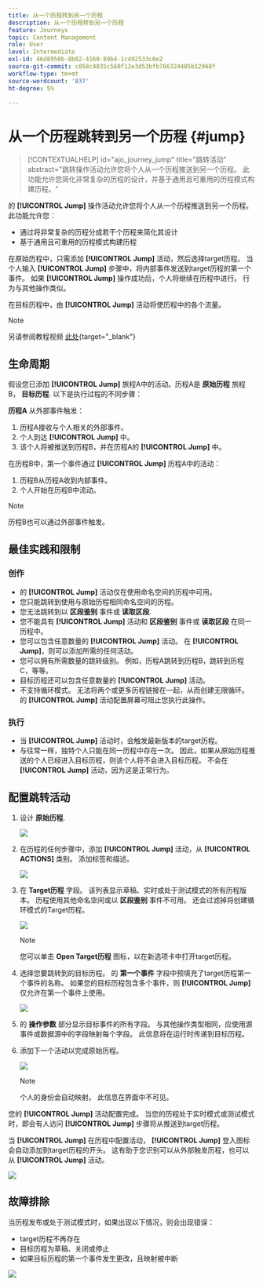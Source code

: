 ```yaml
---
title: 从一个历程转到另一个历程
description: 从一个历程转到另一个历程
feature: Journeys
topic: Content Management
role: User
level: Intermediate
exl-id: 46d8950b-8b02-4160-89b4-1c492533c0e2
source-git-commit: c058c4835c560f12e3d53bfb766324405b12968f
workflow-type: tm+mt
source-wordcount: '837'
ht-degree: 5%

---
```


# 从一个历程跳转到另一个历程 {#jump}

>[!CONTEXTUALHELP]
>id="ajo_journey_jump"
>title="跳转活动"
>abstract="跳转操作活动允许您将个人从一个历程推送到另一个历程。 此功能允许您简化非常复杂的历程的设计，并基于通用且可重用的历程模式构建历程。"

的 **[!UICONTROL Jump]** 操作活动允许您将个人从一个历程推送到另一个历程。 此功能允许您：

* 通过将非常复杂的历程分成若干个历程来简化其设计
* 基于通用且可重用的历程模式构建历程

在原始历程中，只需添加 **[!UICONTROL Jump]** 活动，然后选择target历程。 当个人输入 **[!UICONTROL Jump]** 步骤中，将内部事件发送到target历程的第一个事件。 如果 **[!UICONTROL Jump]** 操作成功后，个人将继续在历程中进行。 行为与其他操作类似。

在目标历程中，由 **[!UICONTROL Jump]** 活动将使历程中的各个流量。

>[!NOTE]
>
>另请参阅教程视频 [此处](https://experienceleague.adobe.com/docs/journey-orchestration-learn/tutorials/building-a-journey/jumping-to-another-journey.html?lang=zh-Hans){target=&quot;_blank&quot;}

## 生命周期

假设您已添加 **[!UICONTROL Jump]** 旅程A中的活动。历程A是 **原始历程** 旅程B， **目标历程**.
以下是执行过程的不同步骤：

**历程A** 从外部事件触发：

1. 历程A接收与个人相关的外部事件。
1. 个人到达 **[!UICONTROL Jump]** 中。
1. 该个人将被推送到历程B，并在历程A的 **[!UICONTROL Jump]** 中。

在历程B中，第一个事件通过 **[!UICONTROL Jump]** 历程A中的活动：

1. 历程B从历程A收到内部事件。
1. 个人开始在历程B中流动。

>[!NOTE]
>
>历程B也可以通过外部事件触发。

## 最佳实践和限制

### 创作

* 的 **[!UICONTROL Jump]** 活动仅在使用命名空间的历程中可用。
* 您只能跳转到使用与原始历程相同命名空间的历程。
* 您无法跳转到以 **区段鉴别** 事件或 **读取区段**.
* 您不能具有 **[!UICONTROL Jump]** 活动和 **区段鉴别** 事件或 **读取区段** 在同一历程中。
* 您可以包含任意数量的 **[!UICONTROL Jump]** 活动。 在 **[!UICONTROL Jump]**，则可以添加所需的任何活动。
* 您可以拥有所需数量的跳转级别。 例如，历程A跳转到历程B，跳转到历程C，等等。
* 目标历程还可以包含任意数量的 **[!UICONTROL Jump]** 活动。
* 不支持循环模式。 无法将两个或更多历程链接在一起，从而创建无限循环。 的 **[!UICONTROL Jump]** 活动配置屏幕可阻止您执行此操作。

### 执行

* 当 **[!UICONTROL Jump]** 活动时，会触发最新版本的target历程。
* 与往常一样，独特个人只能在同一历程中存在一次。 因此，如果从原始历程推送的个人已经进入目标历程，则该个人将不会进入目标历程。 不会在 **[!UICONTROL Jump]** 活动，因为这是正常行为。

## 配置跳转活动

1. 设计 **原始历程**.

   ![](assets/jump1.png)

1. 在历程的任何步骤中，添加 **[!UICONTROL Jump]** 活动，从 **[!UICONTROL ACTIONS]** 类别。 添加标签和描述。

   ![](assets/jump2.png)

1. 在 **Target历程** 字段。
该列表显示草稿、实时或处于测试模式的所有历程版本。 历程使用其他命名空间或以 **区段鉴别** 事件不可用。 还会过滤掉将创建循环模式的Target历程。

   ![](assets/jump3.png)

   >[!NOTE]
   >
   >您可以单击 **Open Target历程** 图标，以在新选项卡中打开target历程。

1. 选择您要跳转到的目标历程。
的 **第一个事件** 字段中预填充了target历程第一个事件的名称。 如果您的目标历程包含多个事件，则 **[!UICONTROL Jump]** 仅允许在第一个事件上使用。

   ![](assets/jump4.png)

1. 的 **操作参数** 部分显示目标事件的所有字段。 与其他操作类型相同，应使用源事件或数据源中的字段映射每个字段。 此信息将在运行时传递到目标历程。
1. 添加下一个活动以完成原始历程。

   ![](assets/jump5.png)


   >[!NOTE]
   >
   >个人的身份会自动映射。 此信息在界面中不可见。

您的 **[!UICONTROL Jump]** 活动配置完成。 当您的历程处于实时模式或测试模式时，即会有人访问 **[!UICONTROL Jump]** 步骤将从推送到target历程。

当 **[!UICONTROL Jump]** 在历程中配置活动， **[!UICONTROL Jump]** 登入图标会自动添加到target历程的开头。 这有助于您识别可以从外部触发历程，也可以从 **[!UICONTROL Jump]** 活动。

![](assets/jump7.png)

## 故障排除

当历程发布或处于测试模式时，如果出现以下情况，则会出现错误：
* target历程不再存在
* 目标历程为草稿、关闭或停止
* 如果目标历程的第一个事件发生更改，且映射被中断

![](assets/jump6.png)

